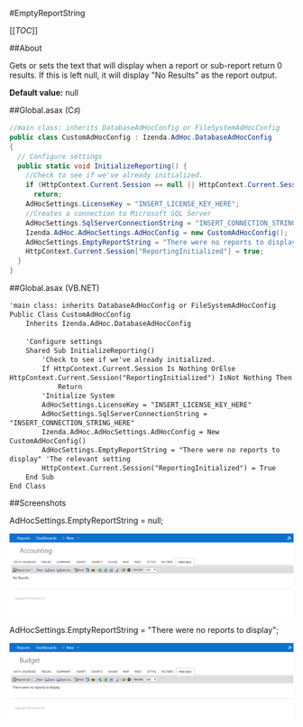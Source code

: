 #EmptyReportString

[[_TOC_]]

##About

Gets or sets the text that will display when a report or sub-report return 0 results. If this is left null, it will display "No Results" as the report output. 

**Default value:** null

##Global.asax (C♯)

```csharp
//main class: inherits DatabaseAdHocConfig or FileSystemAdHocConfig
public class CustomAdHocConfig : Izenda.AdHoc.DatabaseAdHocConfig
{
  // Configure settings
  public static void InitializeReporting() {
    //Check to see if we've already initialized.
    if (HttpContext.Current.Session == null || HttpContext.Current.Session["ReportingInitialized"] != null)
      return;
    AdHocSettings.LicenseKey = "INSERT_LICENSE_KEY_HERE";
    //Creates a connection to Microsoft SQL Server
    AdHocSettings.SqlServerConnectionString = "INSERT_CONNECTION_STRING_HERE";
    Izenda.AdHoc.AdHocSettings.AdHocConfig = new CustomAdHocConfig();
    AdHocSettings.EmptyReportString = "There were no reports to display"; //the relevant setting
    HttpContext.Current.Session["ReportingInitialized"] = true;
  }
}
```

##Global.asax (VB.NET)

```visualbasic
'main class: inherits DatabaseAdHocConfig or FileSystemAdHocConfig
Public Class CustomAdHocConfig
    Inherits Izenda.AdHoc.DatabaseAdHocConfig

    'Configure settings
    Shared Sub InitializeReporting()
        'Check to see if we've already initialized.
        If HttpContext.Current.Session Is Nothing OrElse HttpContext.Current.Session("ReportingInitialized") IsNot Nothing Then
            Return
        'Initialize System
        AdHocSettings.LicenseKey = "INSERT_LICENSE_KEY_HERE"
        AdHocSettings.SqlServerConnectionString = "INSERT_CONNECTION_STRING_HERE"
        Izenda.AdHoc.AdHocSettings.AdHocConfig = New CustomAdHocConfig()
        AdHocSettings.EmptyReportString = "There were no reports to display" 'The relevant setting
        HttpContext.Current.Session("ReportingInitialized") = True
    End Sub
End Class
```

##Screenshots

AdHocSettings.EmptyReportString = null;

![](/API/CodeSamples/EmptyReportString/EmptyReportString_1.png)

AdHocSettings.EmptyReportString = "There were no reports to display";

![](/API/CodeSamples/EmptyReportString/EmptyReportString_2.png)